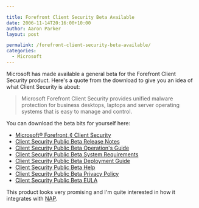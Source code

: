 ```yaml
---

title: Forefront Client Security Beta Available
date: 2006-11-14T20:16:00+10:00
author: Aaron Parker
layout: post

permalink: /forefront-client-security-beta-available/
categories:
  - Microsoft
---
```

Microsoft has made available a general beta for the Forefront Client Security product. Here's a quote from the download to give you an idea of what Client Security is about:

> Microsoft Forefront Client Security provides unified malware protection for business desktops, laptops and server operating systems that is easy to manage and control.

You can download the beta bits for yourself here:

  * [Microsoft® Forefront„¢ Client Security](http://www.microsoft.com/downloads/details.aspx?FamilyID=65c7116f-d238-463c-b3c7-e2627f210aee&DisplayLang=en)
  * [Client Security Public Beta Release Notes](http://www.microsoft.com/downloads/info.aspx?na=22&p=10&SrcDisplayLang=en&SrcCategoryId=&SrcFamilyId=&u=%2fdownloads%2fdetails.aspx%3fFamilyID%3d6f10f2e4-cdcc-4d66-90ae-43b7b3c6b1de%26DisplayLang%3den)
  * [Client Security Public Beta Operation's Guide](http://www.microsoft.com/downloads/info.aspx?na=22&p=9&SrcDisplayLang=en&SrcCategoryId=&SrcFamilyId=&u=%2fdownloads%2fdetails.aspx%3fFamilyID%3d8b273826-4356-4d2b-9a60-85de589bf1b6%26DisplayLang%3den)
  * [Client Security Public Beta System Requirements](http://www.microsoft.com/downloads/info.aspx?na=22&p=2&SrcDisplayLang=en&SrcCategoryId=&SrcFamilyId=&u=%2fdownloads%2fdetails.aspx%3fFamilyID%3dd0cf36b9-86ec-4af0-81b0-d8f3262db17a%26DisplayLang%3den)
  * [Client Security Public Beta Deployment Guide](http://www.microsoft.com/downloads/info.aspx?na=22&p=3&SrcDisplayLang=en&SrcCategoryId=&SrcFamilyId=&u=%2fdownloads%2fdetails.aspx%3fFamilyID%3d508b8fd8-c554-47f0-9f59-35c68d47c770%26DisplayLang%3den)
  * [Client Security Public Beta Help](http://www.microsoft.com/downloads/info.aspx?na=22&p=5&SrcDisplayLang=en&SrcCategoryId=&SrcFamilyId=&u=%2fdownloads%2fdetails.aspx%3fFamilyID%3d13967371-fb97-4d33-b955-017584a1edd4%26DisplayLang%3den)
  * [Client Security Public Beta Privacy Policy](http://www.microsoft.com/downloads/info.aspx?na=22&p=1&SrcDisplayLang=en&SrcCategoryId=&SrcFamilyId=&u=%2fdownloads%2fdetails.aspx%3fFamilyID%3d3e868f82-1931-4bbe-9fd6-59da040df541%26DisplayLang%3den)
  * [Client Security Public Beta EULA](http://www.microsoft.com/downloads/info.aspx?na=22&p=7&SrcDisplayLang=en&SrcCategoryId=&SrcFamilyId=&u=%2fdownloads%2fdetails.aspx%3fFamilyID%3d3ab1ad77-3c69-46d6-8011-32f6aae08436%26DisplayLang%3den)

This product looks very promising and I'm quite interested in how it integrates with [NAP](http://www.stealthpuppy.com/blogs/travelling/archive/tags/NAP/default.aspx).